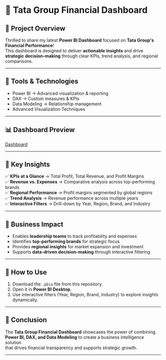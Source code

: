 # 💼 Tata Group Financial Dashboard  

## 📌 Project Overview  
Thrilled to share my latest **Power BI Dashboard** focused on **Tata Group's Financial Performance**!  
This dashboard is designed to deliver **actionable insights** and drive **strategic decision-making** through clear KPIs, trend analysis, and regional comparisons.  

---

## 🔧 Tools & Technologies  
- Power BI → Advanced visualization & reporting  
- DAX → Custom measures & KPIs  
- Data Modeling → Relationship management  
- Advanced Visualization Techniques  

---

## 📊 Dashboard Preview  
[Dashboard](tata_dash.png)  

---

## 🌟 Key Insights  
✅ **KPIs at a Glance** → Total Profit, Total Revenue, and Profit Margins  
✅ **Revenue vs. Expenses** → Comparative analysis across top-performing brands  
✅ **Regional Performance** → Profit margins segmented by global regions  
✅ **Trend Analysis** → Revenue performance across multiple years  
✅ **Interactive Filters** → Drill-down by Year, Region, Brand, and Industry  

---

## 🎯 Business Impact  
- Enables **leadership teams** to track profitability and expenses  
- Identifies **top-performing brands** for strategic focus  
- Provides **regional insights** for market expansion and investment  
- Supports **data-driven decision-making** through interactive filtering  

---

## 🚀 How to Use  
1. Download the `.pbix` file from this repository.  
2. Open it in **Power BI Desktop**.  
3. Use interactive filters (Year, Region, Brand, Industry) to explore insights dynamically.  

---

## 📝 Conclusion  
The **Tata Group Financial Dashboard** showcases the power of combining  
**Power BI, DAX, and Data Modeling** to create a business intelligence solution  
that drives financial transparency and supports strategic growth.  

---
